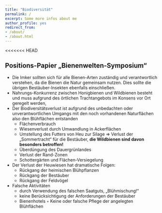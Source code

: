 ```yaml
---
title: "Biodiversität"
permalink: /
excerpt: Some more infos about me
author_profile: yes
redirect_from:
- /about/
- /about.html
---
```

<<<<<<< HEAD

## Positions-Papier „Bienenwelten-Symposium“



* Die Imker sollten sich für alle Bienen-Arten zuständig und verantwortlich verstehen, 
  da die Bienen die Natur gemeinsam nutzen. 
  Dies sollte die übrigen Bestäuber-Insekten ebenfalls einschließen.
* Nahrungs-Konkurrenz zwischen Honigbienen und Wildbienen besteht und 
  muss aufgrund des örtlichen Trachtangebots im Konsens vor Ort geregelt werden, 
* Der Biodiversitätsverlust ist aufgrund des unbedachten oder unverantwortlichen Umgangs 
  mit den noch vorhandenen Naturflächen also den Blühflächen entstanden
    + Flächenverbrauch
    + Wiesenverlust durch Umwandlung in Ackerflächen
    + Umstellung des Futters von Heu zur Silage  => 
      Verlust der „Sommertracht“ für die Bestäuber,
      **die Wildbienen sind davon besonders betroffen!**
    + Überdüngung des Dauergrünlandes
    + Verlust der Rand-Zonen 
    + Schottergärten und Flächen-Versiegelung
* Der Verlust der Heuwiesen hat dramatische Folgen:
    + Rückgang der heimischen Blühpflanzen
    + Rückgang der Bestäuber
    + Rückgang der Feldvögel 
* Falsche Aktivitäten 
    + durch Verwendung des falschen Saatguts, „Blühmischung!“
    + keine Berücksichtigung der Anforderungen der Bestäuber
    + Bienenhotels
    ◦ Keine oder falsche Pflege der angelegten Blühflächen
